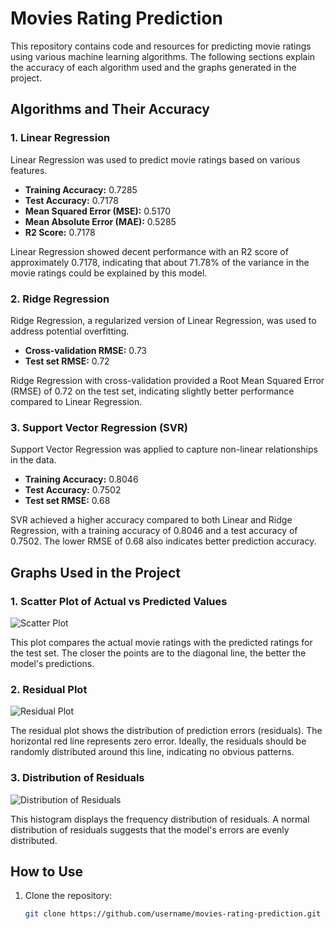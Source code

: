 # Movies Rating Prediction

This repository contains code and resources for predicting movie ratings using various machine learning algorithms. The following sections explain the accuracy of each algorithm used and the graphs generated in the project.

## Algorithms and Their Accuracy

### 1. Linear Regression
Linear Regression was used to predict movie ratings based on various features.

- **Training Accuracy:** 0.7285
- **Test Accuracy:** 0.7178
- **Mean Squared Error (MSE):** 0.5170
- **Mean Absolute Error (MAE):** 0.5285
- **R2 Score:** 0.7178

Linear Regression showed decent performance with an R2 score of approximately 0.7178, indicating that about 71.78% of the variance in the movie ratings could be explained by this model.

### 2. Ridge Regression
Ridge Regression, a regularized version of Linear Regression, was used to address potential overfitting.

- **Cross-validation RMSE:** 0.73
- **Test set RMSE:** 0.72

Ridge Regression with cross-validation provided a Root Mean Squared Error (RMSE) of 0.72 on the test set, indicating slightly better performance compared to Linear Regression.

### 3. Support Vector Regression (SVR)
Support Vector Regression was applied to capture non-linear relationships in the data.

- **Training Accuracy:** 0.8046
- **Test Accuracy:** 0.7502
- **Test set RMSE:** 0.68

SVR achieved a higher accuracy compared to both Linear and Ridge Regression, with a training accuracy of 0.8046 and a test accuracy of 0.7502. The lower RMSE of 0.68 also indicates better prediction accuracy.

## Graphs Used in the Project

### 1. Scatter Plot of Actual vs Predicted Values
![Scatter Plot](images/scatter_plot.png)

This plot compares the actual movie ratings with the predicted ratings for the test set. The closer the points are to the diagonal line, the better the model's predictions.

### 2. Residual Plot
![Residual Plot](images/residual_plot.png)

The residual plot shows the distribution of prediction errors (residuals). The horizontal red line represents zero error. Ideally, the residuals should be randomly distributed around this line, indicating no obvious patterns.

### 3. Distribution of Residuals
![Distribution of Residuals](images/distribution_residuals.png)

This histogram displays the frequency distribution of residuals. A normal distribution of residuals suggests that the model's errors are evenly distributed.

## How to Use

1. Clone the repository:
   ```bash
   git clone https://github.com/username/movies-rating-prediction.git
